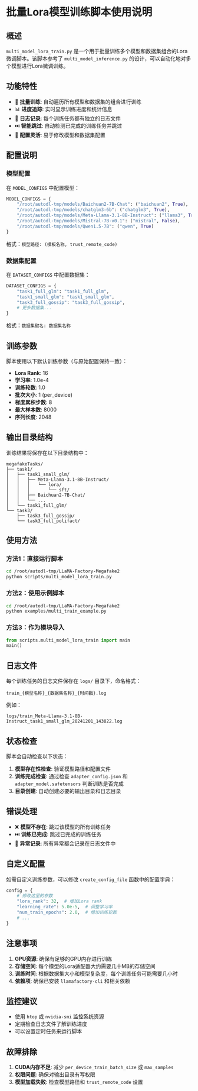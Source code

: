 # 批量Lora模型训练脚本使用说明

## 概述

`multi_model_lora_train.py` 是一个用于批量训练多个模型和数据集组合的Lora微调脚本。该脚本参考了 `multi_model_inference.py` 的设计，可以自动化地对多个模型进行Lora微调训练。

## 功能特性

- 🚀 **批量训练**: 自动遍历所有模型和数据集的组合进行训练
- 📊 **进度追踪**: 实时显示训练进度和统计信息
- 📝 **日志记录**: 每个训练任务都有独立的日志文件
- ⏭️ **智能跳过**: 自动检测已完成的训练任务并跳过
- 🔧 **配置灵活**: 易于修改模型和数据集配置

## 配置说明

### 模型配置

在 `MODEL_CONFIGS` 中配置模型：

```python
MODEL_CONFIGS = {
    "/root/autodl-tmp/models/Baichuan2-7B-Chat": ("baichuan2", True),
    "/root/autodl-tmp/models/chatglm3-6b": ("chatglm3", True), 
    "/root/autodl-tmp/models/Meta-Llama-3.1-8B-Instruct": ("llama3", True),
    "/root/autodl-tmp/models/Mistral-7B-v0.1": ("mistral", False),
    "/root/autodl-tmp/models/Qwen1.5-7B": ("qwen", True)
}
```

格式：`模型路径: (模板名称, trust_remote_code)`

### 数据集配置

在 `DATASET_CONFIGS` 中配置数据集：

```python
DATASET_CONFIGS = {
    "task1_full_glm": "task1_full_glm",
    "task1_small_glm": "task1_small_glm",
    "task3_full_gossip": "task3_full_gossip",
    # 更多数据集...
}
```

格式：`数据集键名: 数据集名称`

## 训练参数

脚本使用以下默认训练参数（与原始配置保持一致）：

- **Lora Rank**: 16
- **学习率**: 1.0e-4
- **训练轮数**: 1.0
- **批次大小**: 1 (per_device)
- **梯度累积步数**: 8
- **最大样本数**: 8000
- **序列长度**: 2048

## 输出目录结构

训练结果将保存在以下目录结构中：

```
megafakeTasks/
├── task1/
│   ├── task1_small_glm/
│   │   ├── Meta-Llama-3.1-8B-Instruct/
│   │   │   └── lora/
│   │   │       └── sft/
│   │   ├── Baichuan2-7B-Chat/
│   │   └── ...
│   └── task1_full_glm/
└── task3/
    ├── task3_full_gossip/
    └── task3_full_polifact/
```

## 使用方法

### 方法1：直接运行脚本

```bash
cd /root/autodl-tmp/LLaMA-Factory-Megafake2
python scripts/multi_model_lora_train.py
```

### 方法2：使用示例脚本

```bash
cd /root/autodl-tmp/LLaMA-Factory-Megafake2
python examples/multi_train_example.py
```

### 方法3：作为模块导入

```python
from scripts.multi_model_lora_train import main
main()
```

## 日志文件

每个训练任务的日志文件保存在 `logs/` 目录下，命名格式：
```
train_{模型名称}_{数据集名称}_{时间戳}.log
```

例如：
```
logs/train_Meta-Llama-3.1-8B-Instruct_task1_small_glm_20241201_143022.log
```

## 状态检查

脚本会自动检查以下状态：

1. **模型存在性检查**: 验证模型路径和配置文件
2. **训练完成检查**: 通过检查 `adapter_config.json` 和 `adapter_model.safetensors` 判断训练是否完成
3. **目录创建**: 自动创建必要的输出目录和日志目录

## 错误处理

- ❌ **模型不存在**: 跳过该模型的所有训练任务
- ⏭️ **训练已完成**: 跳过已完成的训练任务
- 📝 **异常记录**: 所有异常都会记录在日志文件中

## 自定义配置

如需自定义训练参数，可以修改 `create_config_file` 函数中的配置字典：

```python
config = {
    # 修改这里的参数
    "lora_rank": 32,  # 增加Lora rank
    "learning_rate": 5.0e-5,  # 调整学习率
    "num_train_epochs": 2.0,  # 增加训练轮数
    # ...
}
```

## 注意事项

1. **GPU资源**: 确保有足够的GPU内存进行训练
2. **存储空间**: 每个模型的Lora适配器大约需要几十MB的存储空间
3. **训练时间**: 根据数据集大小和模型复杂度，每个训练任务可能需要几小时
4. **依赖项**: 确保已安装 `llamafactory-cli` 和相关依赖

## 监控建议

- 使用 `htop` 或 `nvidia-smi` 监控系统资源
- 定期检查日志文件了解训练进度
- 可以设置定时任务来运行脚本

## 故障排除

1. **CUDA内存不足**: 减少 `per_device_train_batch_size` 或 `max_samples`
2. **权限问题**: 确保对输出目录有写权限
3. **模型加载失败**: 检查模型路径和 `trust_remote_code` 设置 
